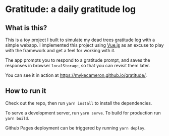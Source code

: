 # Gratitude: a daily gratitude log

## What is this?

This is a toy project I built to simulate my dead trees gratitude log with a
simple webapp. I implemented this project using [Vue.js](https://vuejs.org/)
as an excuse to play with the framework and get a feel for working with it.

The app prompts you to respond to a gratitude prompt, and saves the responses
in browser `localStorage`, so that you can revisit them later.

You can see it in action at https://mykecameron.github.io/gratitude/.

## How to run it

Check out the repo, then run `yarn install` to install the dependencies.

To serve a development server, run `yarn serve`. To build for production run
`yarn build`.

Github Pages deployment can be triggered by running `yarn deploy`.

